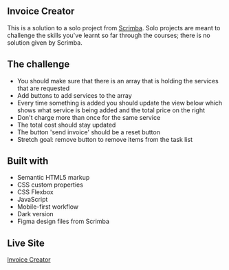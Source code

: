 ## Invoice Creator

This is a solution to a solo project from [Scrimba](https://www.scrimba.com).
Solo projects are meant to challenge the skills you've learnt so far through the courses; there is no solution given by Scrimba.

## The challenge

- You should make sure that there is an array that is holding the services that are requested
- Add buttons to add services to the array
- Every time something is added you should update the view below which shows what service is being added and the total price on the right
- Don't charge more than once for the same service
- The total cost should stay updated
- The button 'send invoice' should be a reset button
- Stretch goal: remove button to remove items from the task list

## Built with

- Semantic HTML5 markup
- CSS custom properties 
- CSS Flexbox
- JavaScript
- Mobile-first workflow
- Dark version
- Figma design files from Scrimba

## Live Site

[Invoice Creator](https://vladeanclaudiu.github.io/InvoiceCreator/)
